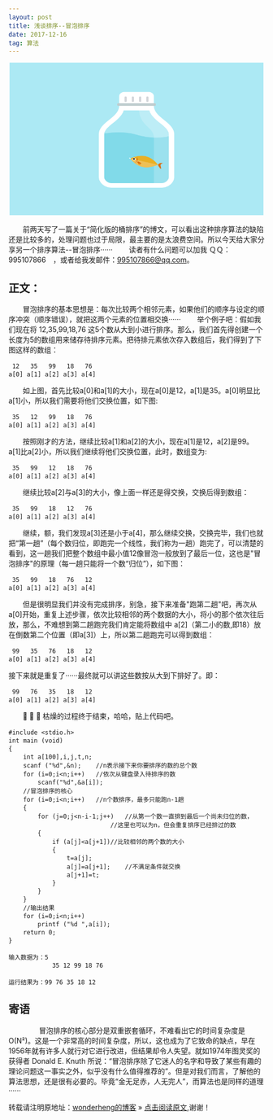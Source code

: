 ```yaml
---
layout: post
title: 浅谈排序--冒泡排序
date: 2017-12-16 
tag: 算法 
---   
```


<div align="center">
	<img src="/images/posts/bubbleSort/one.gif" height="300" width="500">  
</div>

　　前两天写了一篇关于“简化版的桶排序”的博文，可以看出这种排序算法的缺陷还是比较多的，处理问题也过于局限，最主要的是太浪费空间。所以今天给大家分享另一个排序算法--冒泡排序······
　　读者有什么问题可以加我 ＱＱ：995107866　，或者给我发邮件：[995107866@qq.com](mailto:995107866@qq.com)。

## 正文：

　　冒泡排序的基本思想是：每次比较两个相邻元素，如果他们的顺序与设定的顺序冲突（顺序错误），就把这两个元素的位置相交换······
　　举个例子吧：假如我们现在将 12,35,99,18,76 这5个数从大到小进行排序。那么，我们首先得创建一个长度为5的数组用来储存待排序元素。把待排元素依次存入数组后，我们得到了下图这样的数组：

```
 12   35   99   18   76 
a[0] a[1] a[2] a[3] a[4]
```
       
　　如上图，首先比较a[0]和a[1]的大小，现在a[0]是12，a[1]是35。a[0]明显比a[1]小，所以我们需要将他们交换位置，如下图:

```
 35   12   99   18   76 
a[0] a[1] a[2] a[3] a[4]
```

　　按照刚才的方法，继续比较a[1]和a[2]的大小，现在a[1]是12，a[2]是99。a[1]比a[2]小，所以我们继续将他们交换位置，此时，数组变为:

```
 35   99   12   18   76 
a[0] a[1] a[2] a[3] a[4]
```

　　继续比较a[2]与a[3]的大小，像上面一样还是得交换，交换后得到数组：

```
 35   99   18   12   76 
a[0] a[1] a[2] a[3] a[4]
```

　　继续，额，我们发现a[3]还是小于a[4]，那么继续交换，交换完毕，我们也就把“第一趟”（每个数归位，即跑完一个线性，我们称为一趟）跑完了，可以清楚的看到，这一趟我们把整个数组中最小值12像冒泡一般放到了最后一位，这也是"冒泡排序"的原理（每一趟只能将一个数“归位”），如下图：

```
 35   99   18   76   12 
a[0] a[1] a[2] a[3] a[4]
```

　　但是很明显我们并没有完成排序，别急，接下来准备"跑第二趟"吧，再次从a[0]开始，重复上述步骤，依次比较相邻的两个数据的大小，将小的那个依次往后放，那么，不难想到第二趟跑完我们肯定能将数组中 a[2]（第二小的数,即18）放在倒数第二个位置（即a[3]）上，所以第二趟跑完可以得到数组：

```
 99   35   76   18   12 
a[0] a[1] a[2] a[3] a[4]
```

接下来就是重复了······最终就可以讲这些数按从大到下排好了。即：

```
 99   76   35   18   12 
a[0] a[1] a[2] a[3] a[4]
```

　　💢 💢 💢 枯燥的过程终于结束，哈哈，贴上代码吧。
```
#include <stdio.h>
int main (void)
{
	int a[100],i,j,t,n;
	scanf ("%d",&n);	//n表示接下来你要排序的数的总个数 
	for (i=0;i<n;i++)	//依次从键盘录入待排序的数
		scanf("%d",&a[i]);
	//冒泡排序的核心
	for (i=0;i<n;i++)	//n个数排序，最多只能跑n-1趟
	{
		for (j=0;j<n-i-1;j++)	//从第一个数一直排到最后一个尚未归位的数，
							//这里也可以为n，但会重复排序已经排过的数 
		{
			if (a[j]<a[j+1])//比较相邻的两个数的大小
			{
				t=a[j];
				a[j]=a[j+1];	//不满足条件就交换 
				a[j+1]=t; 
			} 
		} 
	} 
	//输出结果
	for (i=0;i<n;i++)
		printf ("%d ",a[i]);
	return 0; 
}

输入数据为：5
            35 12 99 18 76

运行结果为：99 76 35 18 12
```

## 寄语
　　
　　冒泡排序的核心部分是双重嵌套循环，不难看出它的时间复杂度是O(N²)。这是一个非常高的时间复杂度，所以，这也成为了它致命的缺点，早在1956年就有许多人就行对它进行改进，但结果却令人失望。就如1974年图灵奖的获得者 Donald E. Knuth 所说：“冒泡排序除了它迷人的名字和导致了某些有趣的理论问题这一事实之外，似乎没有什么值得推荐的”。但是对我们而言，了解他的算法思想，还是很有必要的。毕竟“金无足赤，人无完人”，而算法也是同样的道理······

转载请注明原地址：[wonderheng的博客](http://www.wonderheng.top) » [点击阅读原文](http://www.wonderheng.top/2017/12/%E6%B5%85%E8%B0%88%E6%8E%92%E5%BA%8F-%E5%86%92%E6%B3%A1%E6%8E%92%E5%BA%8F/),谢谢！
